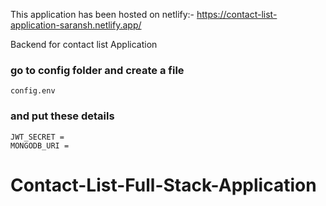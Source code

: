 This application has been hosted on netlify:-
https://contact-list-application-saransh.netlify.app/

Backend for contact list Application

### go to config folder and create a file
```
config.env
```

### and put these details
```
JWT_SECRET =
MONGODB_URI =
```
# Contact-List-Full-Stack-Application
